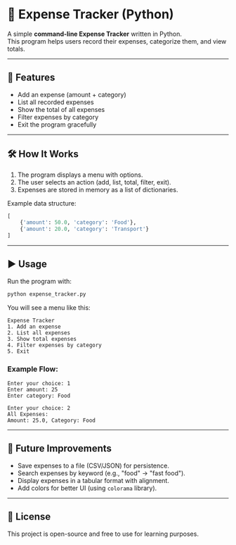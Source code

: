 # 🧾 Expense Tracker (Python)

A simple **command-line Expense Tracker** written in Python.\
This program helps users record their expenses, categorize them, and
view totals.

------------------------------------------------------------------------

## 🚀 Features

-   Add an expense (amount + category)
-   List all recorded expenses
-   Show the total of all expenses
-   Filter expenses by category
-   Exit the program gracefully

------------------------------------------------------------------------

## 🛠 How It Works

1.  The program displays a menu with options.
2.  The user selects an action (add, list, total, filter, exit).
3.  Expenses are stored in memory as a list of dictionaries.

Example data structure:

``` python
[
    {'amount': 50.0, 'category': 'Food'},
    {'amount': 20.0, 'category': 'Transport'}
]
```

------------------------------------------------------------------------

## ▶️ Usage

Run the program with:

``` bash
python expense_tracker.py
```

You will see a menu like this:

    Expense Tracker
    1. Add an expense
    2. List all expenses
    3. Show total expenses
    4. Filter expenses by category
    5. Exit

### Example Flow:

    Enter your choice: 1
    Enter amount: 25
    Enter category: Food

    Enter your choice: 2
    All Expenses:
    Amount: 25.0, Category: Food

------------------------------------------------------------------------

## 🔮 Future Improvements

-   Save expenses to a file (CSV/JSON) for persistence.
-   Search expenses by keyword (e.g., "food" → "fast food").
-   Display expenses in a tabular format with alignment.
-   Add colors for better UI (using `colorama` library).

------------------------------------------------------------------------

## 📜 License

This project is open-source and free to use for learning purposes.
